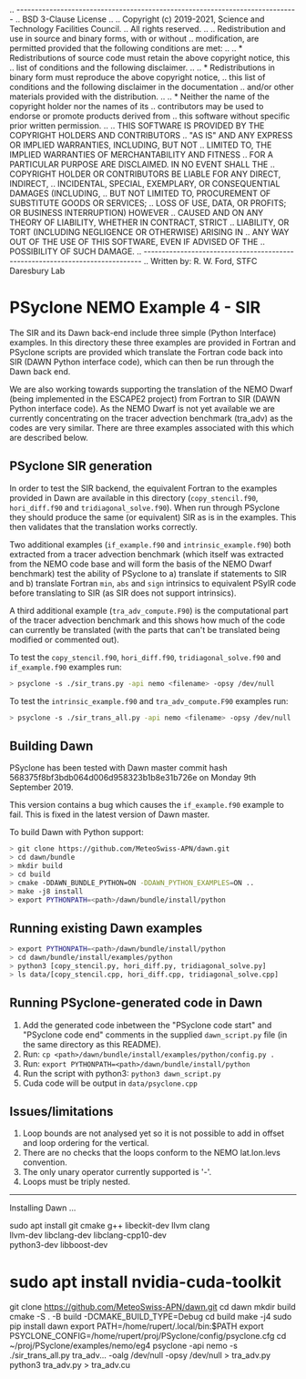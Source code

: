 .. -----------------------------------------------------------------------------
.. BSD 3-Clause License
..
.. Copyright (c) 2019-2021, Science and Technology Facilities Council.
.. All rights reserved.
..
.. Redistribution and use in source and binary forms, with or without
.. modification, are permitted provided that the following conditions are met:
..
.. * Redistributions of source code must retain the above copyright notice, this
..   list of conditions and the following disclaimer.
..
.. * Redistributions in binary form must reproduce the above copyright notice,
..   this list of conditions and the following disclaimer in the documentation
..   and/or other materials provided with the distribution.
..
.. * Neither the name of the copyright holder nor the names of its
..   contributors may be used to endorse or promote products derived from
..   this software without specific prior written permission.
..
.. THIS SOFTWARE IS PROVIDED BY THE COPYRIGHT HOLDERS AND CONTRIBUTORS
.. "AS IS" AND ANY EXPRESS OR IMPLIED WARRANTIES, INCLUDING, BUT NOT
.. LIMITED TO, THE IMPLIED WARRANTIES OF MERCHANTABILITY AND FITNESS
.. FOR A PARTICULAR PURPOSE ARE DISCLAIMED. IN NO EVENT SHALL THE
.. COPYRIGHT HOLDER OR CONTRIBUTORS BE LIABLE FOR ANY DIRECT, INDIRECT,
.. INCIDENTAL, SPECIAL, EXEMPLARY, OR CONSEQUENTIAL DAMAGES (INCLUDING,
.. BUT NOT LIMITED TO, PROCUREMENT OF SUBSTITUTE GOODS OR SERVICES;
.. LOSS OF USE, DATA, OR PROFITS; OR BUSINESS INTERRUPTION) HOWEVER
.. CAUSED AND ON ANY THEORY OF LIABILITY, WHETHER IN CONTRACT, STRICT
.. LIABILITY, OR TORT (INCLUDING NEGLIGENCE OR OTHERWISE) ARISING IN
.. ANY WAY OUT OF THE USE OF THIS SOFTWARE, EVEN IF ADVISED OF THE
.. POSSIBILITY OF SUCH DAMAGE.
.. -----------------------------------------------------------------------------
.. Written by: R. W. Ford, STFC Daresbury Lab

# PSyclone NEMO Example 4 - SIR

The SIR and its Dawn back-end include three simple (Python Interface)
examples. In this directory these three examples are provided in
Fortran and PSyclone scripts are provided which translate the Fortran
code back into SIR (DAWN Python interface code), which can then be run
through the Dawn back end.

We are also working towards supporting the translation of the NEMO
Dwarf (being implemented in the ESCAPE2 project) from Fortran to SIR
(DAWN Python interface code). As the NEMO Dwarf is not yet available
we are currently concentrating on the tracer advection benchmark
(tra_adv) as the codes are very similar. There are three examples
associated with this which are described below.

## PSyclone SIR generation

In order to test the SIR backend, the equivalent Fortran to the
examples provided in Dawn are available in this directory
(`copy_stencil.f90`, `hori_diff.f90` and
`tridiagonal_solve.f90`). When run through PSyclone they should
produce the same (or equivalent) SIR as is in the examples. This then
validates that the translation works correctly.

Two additional examples (`if_example.f90` and `intrinsic_example.f90`)
both extracted from a tracer advection benchmark (which itself was
extracted from the NEMO code base and will form the basis of the NEMO
Dwarf benchmark) test the ability of PSyclone to a) translate if
statements to SIR and b) translate Fortran `min`, `abs` and `sign`
intrinsics to equivalent PSyIR code before translating to SIR (as SIR
does not support intrinsics).

A third additional example (`tra_adv_compute.F90`) is the
computational part of the tracer advection benchmark and this shows
how much of the code can currently be translated (with the parts that
can't be translated being modified or commented out).

To test the `copy_stencil.f90`, `hori_diff.f90`,
`tridiagonal_solve.f90` and `if_example.f90` examples run:

```sh
> psyclone -s ./sir_trans.py -api nemo <filename> -opsy /dev/null
```

To test the `intrinsic_example.f90` and `tra_adv_compute.F90` examples run:

```sh
> psyclone -s ./sir_trans_all.py -api nemo <filename> -opsy /dev/null
```

## Building Dawn

PSyclone has been tested with Dawn master commit hash
568375f8bf3bdb064d006d958323b1b8e31b726e on Monday 9th September 2019.

This version contains a bug which causes the `if_example.f90` example to
fail. This is fixed in the latest version of Dawn master.

To build Dawn with Python support:

```sh
> git clone https://github.com/MeteoSwiss-APN/dawn.git
> cd dawn/bundle
> mkdir build
> cd build
> cmake -DDAWN_BUNDLE_PYTHON=ON -DDAWN_PYTHON_EXAMPLES=ON ..
> make -j8 install
> export PYTHONPATH=<path>/dawn/bundle/install/python
```

## Running existing Dawn examples

```sh
> export PYTHONPATH=<path>/dawn/bundle/install/python
> cd dawn/bundle/install/examples/python
> python3 [copy_stencil.py, hori_diff.py, tridiagonal_solve.py]
> ls data/[copy_stencil.cpp, hori_diff.cpp, tridiagonal_solve.cpp]
```

## Running PSyclone-generated code in Dawn

1. Add the generated code inbetween the "PSyclone code start" and
   "PSyclone code end" comments in the supplied `dawn_script.py` file
   (in the same directory as this README).
2. Run: `cp <path>/dawn/bundle/install/examples/python/config.py .`
3. Run: `export PYTHONPATH=<path>/dawn/bundle/install/python`
4. Run the script with python3: `python3 dawn_script.py`
5. Cuda code will be output in `data/psyclone.cpp`

## Issues/limitations

1. Loop bounds are not analysed yet so it is not possible to add in
   offset and loop ordering for the vertical.
2. There are no checks that the loops conform to the NEMO lat.lon.levs
   convention.
3. The only unary operator currently supported is '-'.
4. Loops must be triply nested.

**********************

Installing Dawn ...

sudo apt install git cmake g++ libeckit-dev llvm clang \
llvm-dev libclang-dev libclang-cpp10-dev \
python3-dev libboost-dev
# sudo apt install nvidia-cuda-toolkit

git clone https://github.com/MeteoSwiss-APN/dawn.git
cd dawn
mkdir build
cmake -S . -B build -DCMAKE_BUILD_TYPE=Debug
cd build
make -j4
sudo pip install dawn
export PATH=/home/rupert/.local/bin:$PATH
export PSYCLONE_CONFIG=/home/rupert/proj/PSyclone/config/psyclone.cfg
cd ~/proj/PSyclone/examples/nemo/eg4
psyclone -api nemo -s ./sir_trans_all.py tra_adv... -oalg /dev/null -opsy /dev/null > tra_adv.py
python3 tra_adv.py > tra_adv.cu

